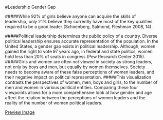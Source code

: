 #Leadership Gender Gap

#####While 92% of girls believe anyone can acquire the skills of leadership, only 21% believe they currently have most of the key qualities required to be a good leader (Schoenberg, Salmond, Fleshman 2008, 14).

#####Political leadership determines the public policy of a country. Diverse political leadership ensures accurate representation of the population. In the United States, a gender gap exists in political leadership. Although, women gained the right to vote 97 years ago, in federal and state politics, women hold less than 20% of seats in congress (Pew Research Center 2015).
#####Girls and women are often not viewed in society as strong leaders, not only by boys and men, but equally by women themselves. Society needs to become aware of these false perceptions of women leaders, and their negative impact on political representation. 
#####This visualization contrasts the perspectives of women, men, boys and girls, to the number of men and women in various political entities. Comparing these four viewpoints allows for a more comprehensive look at how gender and age affect the relation between the perceptions of women leaders and the reality of the number of women political leaders.  

[Preview Image](visualization/justineKeller.png)
